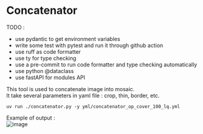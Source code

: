 # Concatenator

TODO : 
- use pydantic to get environment variables
- write some test with pytest and run it through github action
- use ruff as code formatter
- use ty for type checking
- use a pre-commit to run code formatter and type checking automatically
- use python @dataclass
- use fastAPI for modules API

This tool is used to concatenate image into mosaic. <br>
It take several parameters in yaml file : crop, thin, border, etc. <br>

```
uv run ./concatenator.py -y yml/concatenator_op_cover_100_lq.yml
```

Example of output : <br>
![image](https://github.com/user-attachments/assets/6a0dc2cb-6d48-4b90-a162-3f08918fe70d)
